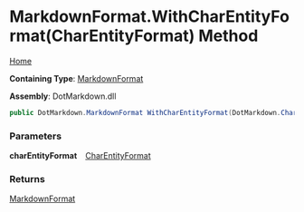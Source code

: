 # MarkdownFormat\.WithCharEntityFormat\(CharEntityFormat\) Method

[Home](../../../README.md)

**Containing Type**: [MarkdownFormat](../README.md)

**Assembly**: DotMarkdown\.dll

```csharp
public DotMarkdown.MarkdownFormat WithCharEntityFormat(DotMarkdown.CharEntityFormat charEntityFormat)
```

### Parameters

**charEntityFormat** &ensp; [CharEntityFormat](../../CharEntityFormat/README.md)

### Returns

[MarkdownFormat](../README.md)

